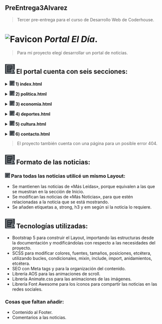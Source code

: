 
## PreEntrega3Alvarez
> Tercer pre-entrega para el curso de Desarrollo Web de Coderhouse.

# ![Favicon](/assets/images/favicon/favicon.ico)  *Portal El Día*.
> Para mi proyecto elegí desarrollar un portal de noticias.



## ![Favicon32](/assets/images/favicon/favicon-32x32.png) El portal cuenta con seis secciones:

**<details><summary>![Favicon512](/assets/images/favicon/favicon-16x16.png) 1)  index.html</summary>**

- Sección de Inicio, donde se encuentra la «Portada», con las noticias más destacadas de todas las secciones principales; además de las noticias «Más Leídas» y las noticias de «Última Hora», divididas por un encabezado con una barra de navegación que permite dirigirse con facilidad a cualquiera sus secciones internas.

</details>

**<details><summary>![Favicon16](/assets/images/favicon/favicon-16x16.png) 2)	politica.html</summary>**

- Sección «Política», dividida en dos grupos de noticias: las de política nacional y las de política internacional.

</details>

**<details><summary>![Favicon16](/assets/images/favicon/favicon-16x16.png) 3)	economia.html</summary>**

- Sección de noticias sobre «Economía», también dividida en dos grupos con el mismo concepto que la sección «Política».

</details>

**<details><summary>![Favicon16](/assets/images/favicon/favicon-16x16.png) 4)	deportes.html</summary>**

- Sección «Deportes», dividida en dos grupos de noticias, pero con un concepto distinto al de las secciones «Política» y «Economía». Esta sección hace énfasis en las noticias con respecto al fútbol, por ende, se divide en los grupos «Football» y «Otros Deportes».

</details>

**<details><summary>![Favicon16](/assets/images/favicon/favicon-16x16.png) 5)	cultura.html</summary>**

- Sección «Cultura», conformada por el grupo «Arte», donde se muestran todas las noticias sobre exposiciones, literatura, teatro, etcétera; y el grupo «Entretenimiento» con contenido sobre series, películas, etcétera.

</details>

**<details><summary>![Favicon16](/assets/images/favicon/favicon-16x16.png) 6)	contacto.html</summary>**

- Sección «Contacto», donde el usuario podrá contactarse tanto con redacción, recursos humanos, departamento comercial o asistencia al usuario al completar un formulario en el que se le va a pedir nombre, apellido, email, teléfono, fecha de nacimiento, asunto y mensaje.

</details>

> El proyecto también cuenta con una página para un posible error 404.

## ![Favicon32](/assets/images/favicon/favicon-32x32.png) Formato de las noticias:

### ![Favicon16](/assets/images/favicon/favicon-16x16.png) Para todas las noticias utilicé un mismo Layout:

- Se mantienen las noticias de «Más Leídas», porque equivalen a las que se muestran en la sección de Inicio. 
- Se modifican las noticias de «Más Noticias», para que estén relacionadas a la noticia que se está mostrando.
- Se añaden etiquetas a, strong, h3 y em según si la noticia lo requiere.  

</details>


## ![Favicon32](/assets/images/favicon/favicon-32x32.png) Tecnologías utilizadas:

-	Bootstrap 5 para construir el Layout, importando las estructuras desde la documentación y modificándolas con respecto a las necesidades del proyecto.
-	SCSS para modificar colores, fuentes, tamaños, posiciones, etcétera, utilizando bucles, condicionales, mixin, include, import, anidamientos, etcétera.
-	SEO con Meta tags y para la organización del contenido.
-	Librería AOS para las animaciones de scroll.
-	Librería Animate.css para las animaciones de las imágenes.
-	Librería Font Awesome para los íconos para compartir las noticias en las redes sociales.


### Cosas que faltan añadir:
-	Contenido al Footer.
-	Comentarios a las noticias.
